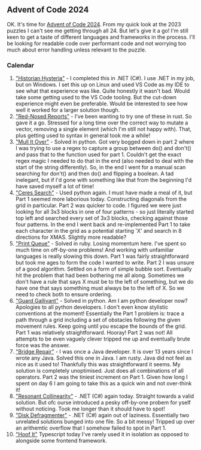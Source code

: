 ## Advent of Code 2024

OK. It's time for [Advent of Code 2024](https://adventofcode.com/2024/). From my quick look at the 2023 puzzles I can't see me getting through all 24.
But let's give it a go! I'm still keen to get a taste of different languages and frameworks in the process.
I'll be looking for readable code over performant code and not worrying too much about error handling unless relevant to the puzzle.

### Calendar

1. ["Historian Hysteria"](https://adventofcode.com/2024/day/1) - I completed this in .NET (C#). I use .NET in my job, but on Windows. I set this up on Linux and used VS Code as my IDE to see what that experience was like. Quite honestly it wasn't bad. Would take some getting used to the VS Code tooling. But the cut-down experience might even be preferable. Would be interested to see how well it worked for a larger solution though.
2. ["Red-Nosed Reports"](https://adventofcode.com/2024/day/2) - I've been wanting to try one of these in rust. So gave it a go. Stressed for a long time over the correct way to mutate a vector, removing a single element (which I'm still not happy with). That, plus getting used to syntax in general took me a while!
3. ["Mull It Over"](https://adventofcode.com/2024/day/3) - Solved in python. Got very bogged down in part 2 where I was trying to use a regex to capture a group between do() and don't() and pass that to the function used for part 1. Couldn't get the exact regex magic I needed to do that in the end (also needed to deal with the start of the string differently). So, in the end I went for a manual scan searching for don't() and then do() and flipping a boolean. A tad inelegant, but if I'd gone with something like that from the beginning I'd have saved myself a lot of time!
4. ["Ceres Search"](https://adventofcode.com/2024/day/4) - Used python again. I must have made a meal of it, but Part 1 seemed more laborious today. Constructing diagonals from the grid in particular. Part 2 was quicker to code. I figured we were just looking for all 3x3 blocks in one of four patterns - so just literally started top left and searched every set of 3x3 blocks, checking against those four patterns. In the end I went back and re-implemented Part 1 to take each character in the grid as a potential starting 'X' and search in 8 directions for XMAS. Slightly more readable?
5. ["Print Queue"](https://adventofcode.com/2024/day/5) - Solved in ruby. Losing momentum here. I've spent so much time on off-by-one problems! And working with unfamiliar languages is really slowing this down. Part 1 was fairly straightforward but took me ages to form the code I wanted to write. Part 2 I was unsure of a good algorithm. Settled on a form of simple bubble sort. Eventually hit the problem that had been bothering me all along. Sometimes we don't have a rule that says X must be to the left of something, but we do have one that says something must always be to the left of X. So we need to check both to ensure ordering.
6. ["Guard Gallivant"](https://adventofcode.com/2024/day/6) - Solved in python. Am I am python developer now? Apologies to all python developers. I don't even know stylistic conventions at the moment! Essentially the Part 1 problem is: trace a path through a grid including a set of obstacles following the given movement rules. Keep going until you escape the bounds of the grid. Part 1 was relatively straightforward. Hooray! Part 2 was not! All attempts to be even vaguely clever tripped me up and eventually brute force was the answer.
7. ["Bridge Repair"](https://adventofcode.com/2024/day/7) - I was once a Java developer. It is over 13 years since I wrote any Java. Solved this one in Java. I am rusty. Java did not feel as nice as it used to! Thankfully this was straightforward it seems. My solution is completely unoptimised. Just does all combinations of all operators. Part 2 was the tiniest increment on Part 1. Given how long I spent on day 6 I am going to take this as a quick win and not over-think it!
8. ["Resonant Collinearity"](https://adventofcode.com/2024/day/8) - .NET (C#) again today. Straight towards a valid solution. But ofc ourse introduced a pesky off-by-one probem for yself without noticing. Took me longer than it should have to spot!
9. ["Disk Defragmenter"](https://adventofcode.com/2024/day/9) - .NET (C#) again out of laziness. Essentially two unrelated solutions bunged into one file. So a bit messy! Tripped up over an arithemtic overflow that I somehow failed to spot in Part 1.
10. ["Hoof It"](https://adventofcode.com/2024/day/9) Typescript today I've rarely used it in isolation as opposed to alongside some frontend framework.

